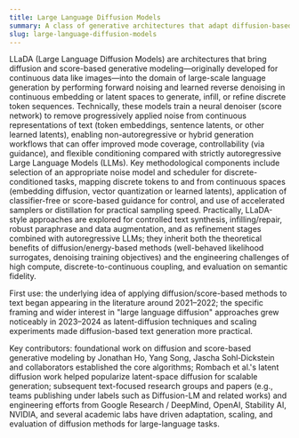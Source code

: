 ```yaml
---
title: Large Language Diffusion Models
summary: A class of generative architectures that adapt diffusion-based stochastic denoising processes to produce and refine natural-language outputs at scale.
slug: large-language-diffusion-models
---
```


LLaDA (Large Language Diffusion Models) are architectures that bring diffusion and score-based generative modeling—originally developed for continuous data like images—into the domain of large-scale language generation by performing forward noising and learned reverse denoising in continuous embedding or latent spaces to generate, infill, or refine discrete token sequences. Technically, these models train a neural denoiser (score network) to remove progressively applied noise from continuous representations of text (token embeddings, sentence latents, or other learned latents), enabling non-autoregressive or hybrid generation workflows that can offer improved mode coverage, controllability (via guidance), and flexible conditioning compared with strictly autoregressive Large Language Models (LLMs). Key methodological components include selection of an appropriate noise model and scheduler for discrete-conditioned tasks, mapping discrete tokens to and from continuous spaces (embedding diffusion, vector quantization or learned latents), application of classifier-free or score-based guidance for control, and use of accelerated samplers or distillation for practical sampling speed. Practically, LLaDA-style approaches are explored for controlled text synthesis, infilling/repair, robust paraphrase and data augmentation, and as refinement stages combined with autoregressive LLMs; they inherit both the theoretical benefits of diffusion/energy-based methods (well-behaved likelihood surrogates, denoising training objectives) and the engineering challenges of high compute, discrete-to-continuous coupling, and evaluation on semantic fidelity.

First use: the underlying idea of applying diffusion/score-based methods to text began appearing in the literature around 2021–2022; the specific framing and wider interest in "large language diffusion" approaches grew noticeably in 2023–2024 as latent-diffusion techniques and scaling experiments made diffusion-based text generation more practical.

Key contributors: foundational work on diffusion and score-based generative modeling by Jonathan Ho, Yang Song, Jascha Sohl‑Dickstein and collaborators established the core algorithms; Rombach et al.'s latent diffusion work helped popularize latent-space diffusion for scalable generation; subsequent text-focused research groups and papers (e.g., teams publishing under labels such as Diffusion-LM and related works) and engineering efforts from Google Research / DeepMind, OpenAI, Stability AI, NVIDIA, and several academic labs have driven adaptation, scaling, and evaluation of diffusion methods for large-language tasks.